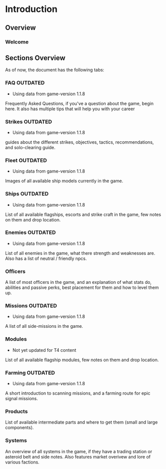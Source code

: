 # Introduction

## Overview

### Welcome

## Sections Overview

As of now, the document has the following tabs:

### FAQ OUTDATED

- Using data from game-version 1.1.8

Frequently Asked Questions, if you've a question about the game, begin here. It
also has multiple tips that will help you with your career

### Strikes OUTDATED

- Using data from game-version 1.1.8

guides about the different strikes,  objectives, tactics, recommendations, and
solo-clearing guide.

### Fleet OUTDATED

- Using data from game-version 1.1.8

Images of all available ship models currently in the game.

### Ships OUTDATED

- Using data from game-version 1.1.8

List of all available flagships, escorts and strike craft in the game, few notes
on them and drop location.

### Enemies OUTDATED

- Using data from game-version 1.1.8

List of all enemies in the game, what there strength and weaknesses are. Also
has a list of neutral / friendly npcs.

### Officers

A list of most officers in the game, and an explanation of what stats do,
abilities and passive perks, best placement for them and how to level them up.

### Missions OUTDATED

- Using data from game-version 1.1.8

A list of all side-missions in the game.

### Modules

- Not yet updated for T4 content

List of all available flagship modules, few notes on them and drop location.

### Farming OUTDATED

- Using data from game-version 1.1.8

A short introduction to scanning missions, and a farming route for epic signal
missions.

### Products

List of available intermediate parts and where to get them (small and large
components).

### Systems

An overview of all systems in the game, if they have a trading station or
asteroid belt and side notes. Also features market overivew and lore of various
factions.
